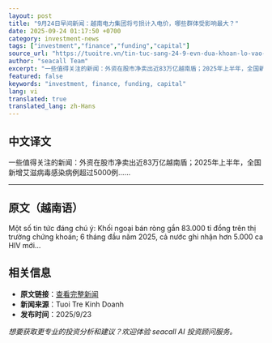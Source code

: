 ```yaml
---
layout: post
title: "9月24日早间新闻：越南电力集团将亏损计入电价，哪些群体受影响最大？"
date: 2025-09-24 01:17:50 +0700
category: investment-news
tags: ["investment","finance","funding","capital"]
source_url: "https://tuoitre.vn/tin-tuc-sang-24-9-evn-dua-khoan-lo-vao-gia-dien-nhom-nao-chiu-tac-dong-manh-nhat-20250923133615377.htm"
author: "seacall Team"
excerpt: "一些值得关注的新闻：外资在股市净卖出近83万亿越南盾；2025年上半年，全国新增艾滋病毒感染病例超过5000例……..."
featured: false
keywords: "investment, finance, funding, capital"
lang: vi
translated: true
translated_lang: zh-Hans
---
```


## 中文译文

一些值得关注的新闻：外资在股市净卖出近83万亿越南盾；2025年上半年，全国新增艾滋病毒感染病例超过5000例……

---

## 原文（越南语）

Một số tin tức đáng chú ý: Khối ngoại bán ròng gần 83.000 tỉ đồng trên thị trường chứng khoán; 6 tháng đầu năm 2025, cả nước ghi nhận hơn 5.000 ca HIV mới...

## 相关信息

- **原文链接**：[查看完整新闻](https://tuoitre.vn/tin-tuc-sang-24-9-evn-dua-khoan-lo-vao-gia-dien-nhom-nao-chiu-tac-dong-manh-nhat-20250923133615377.htm)
- **新闻来源**：Tuoi Tre Kinh Doanh
- **发布时间**：2025/9/23

*想要获取更专业的投资分析和建议？欢迎体验 seacall AI 投资顾问服务。*